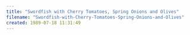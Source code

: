 ```yaml
---
title: "Swordfish with Cherry Tomatoes, Spring Onions and Olives"
filename: "Swordfish-with-Cherry-Tomatoes-Spring-Onions-and-Olives"
created: 1989-07-18 11:31:49
---
```


